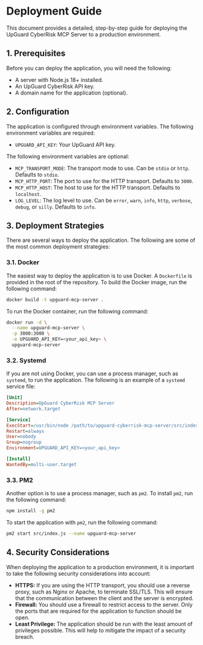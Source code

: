 # Deployment Guide

This document provides a detailed, step-by-step guide for deploying the UpGuard CyberRisk MCP Server to a production environment.

## 1. Prerequisites

Before you can deploy the application, you will need the following:

*   A server with Node.js 18+ installed.
*   An UpGuard CyberRisk API key.
*   A domain name for the application (optional).

## 2. Configuration

The application is configured through environment variables. The following environment variables are required:

*   `UPGUARD_API_KEY`: Your UpGuard API key.

The following environment variables are optional:

*   `MCP_TRANSPORT_MODE`: The transport mode to use. Can be `stdio` or `http`. Defaults to `stdio`.
*   `MCP_HTTP_PORT`: The port to use for the HTTP transport. Defaults to `3000`.
*   `MCP_HTTP_HOST`: The host to use for the HTTP transport. Defaults to `localhost`.
*   `LOG_LEVEL`: The log level to use. Can be `error`, `warn`, `info`, `http`, `verbose`, `debug`, or `silly`. Defaults to `info`.

## 3. Deployment Strategies

There are several ways to deploy the application. The following are some of the most common deployment strategies:

### 3.1. Docker

The easiest way to deploy the application is to use Docker. A `Dockerfile` is provided in the root of the repository. To build the Docker image, run the following command:

```bash
docker build -t upguard-mcp-server .
```

To run the Docker container, run the following command:

```bash
docker run -d \
  --name upguard-mcp-server \
  -p 3000:3000 \
  -e UPGUARD_API_KEY=<your_api_key> \
  upguard-mcp-server
```

### 3.2. Systemd

If you are not using Docker, you can use a process manager, such as `systemd`, to run the application. The following is an example of a `systemd` service file:

```ini
[Unit]
Description=UpGuard CyberRisk MCP Server
After=network.target

[Service]
ExecStart=/usr/bin/node /path/to/upguard-cyberrisk-mcp-server/src/index.js
Restart=always
User=nobody
Group=nogroup
Environment=UPGUARD_API_KEY=<your_api_key>

[Install]
WantedBy=multi-user.target
```

### 3.3. PM2

Another option is to use a process manager, such as `pm2`. To install `pm2`, run the following command:

```bash
npm install -g pm2
```

To start the application with `pm2`, run the following command:

```bash
pm2 start src/index.js --name upguard-mcp-server
```

## 4. Security Considerations

When deploying the application to a production environment, it is important to take the following security considerations into account:

*   **HTTPS:** If you are using the HTTP transport, you should use a reverse proxy, such as Nginx or Apache, to terminate SSL/TLS. This will ensure that the communication between the client and the server is encrypted.
*   **Firewall:** You should use a firewall to restrict access to the server. Only the ports that are required for the application to function should be open.
*   **Least Privilege:** The application should be run with the least amount of privileges possible. This will help to mitigate the impact of a security breach.
